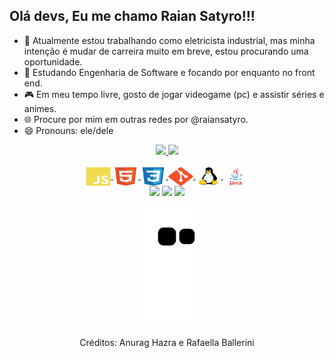 ## Olá devs, Eu me chamo Raian Satyro!!!


- 🔭 Atualmente estou trabalhando como eletricista industrial, mas minha intenção é mudar de carreira muito em breve, estou procurando uma oportunidade. 
- 🌱 Estudando Engenharia de Software e focando por enquanto no front end.
- 🎮 Em meu tempo livre, gosto de jogar videogame (pc) e assistir séries e animes.
- 🌐 Procure por mim em outras redes por @raiansatyro.
- 😄 Pronouns: ele/dele


<div align="center">
  <a href="https://github.com/RaianSatyro">
  <img height="150em" src="https://github-readme-stats.vercel.app/api?username=raiansatyro&show_icons=true&theme=dracula&include_all_commits=true&count_private=true"/>
  <img height="150em" src="https://github-readme-stats.vercel.app/api/top-langs/?username=raiansatyro&layout=compact&langs_count=7&theme=dracula"/>
</div>

 
<div align="center" valign="top"><br>
  <img align="center" alt="Js" height="30" width="40" src="https://raw.githubusercontent.com/devicons/devicon/master/icons/javascript/javascript-plain.svg">
  <img align="center" alt="HTML" height="30" width="40" src="https://raw.githubusercontent.com/devicons/devicon/master/icons/html5/html5-original.svg">
  <img align="center" alt="CSS" height="30" width="40" src="https://raw.githubusercontent.com/devicons/devicon/master/icons/css3/css3-original.svg">
  <img align="center" alt="git" height="30" width="40" src="https://raw.githubusercontent.com/devicons/devicon/master/icons/git/git-original.svg">
  <img align="center" alt="linux" height="30" width="40" src="https://raw.githubusercontent.com/devicons/devicon/master/icons/linux/linux-original.svg">
  <img align="center" alt="JAVA" height="30" width="40" src="https://github.com/devicons/devicon/blob/master/icons/java/java-original-wordmark.svg"
  <img align="center" alt="JAVA" height="30" width="40" src="https://github.com/devicons/devicon/blob/master/icons/typescript/typescript-original.svg"
</div><br>
  
  <div> 
  <a href="https://instagram.com/raiiansatyro" target="_blank"><img src="https://img.shields.io/badge/-Instagram-%23E4405F?style=for-the-badge&logo=instagram&logoColor=white"></a> 
  <a href = "mailto:raiansatyro45@gmail.com"><img src="https://img.shields.io/badge/-Gmail-%23333?style=for-the-badge&logo=gmail&logoColor=white"></a>
  <a href="https://www.linkedin.com/in/raian-satyro-a8353a122" target="_blank"><img src="https://img.shields.io/badge/-LinkedIn-%230077B5?style=for-the-badge&logo=linkedin&logoColor=white"></a> 
 
  ![Snake animation](https://github.com/raiansatyro/raiansatyro/blob/output/github-contribution-grid-snake.svg)
 
</div>

<div aling="center">  
  <p> Créditos: Anurag Hazra e Rafaella Ballerini</p>
</div>
